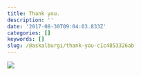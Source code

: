 ```yaml
---
title: Thank you.
description: ''
date: '2017-08-30T09:04:03.833Z'
categories: []
keywords: []
slug: /@askalburgi/thank-you-c1c4853326ab
---
```


![](https://cdn-images-1.medium.com/max/800/1*o-tmT24kCc0oTNsexFjFmQ.png)